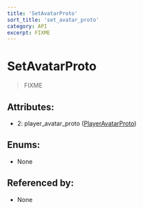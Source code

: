 ```yaml
---
title: 'SetAvatarProto'
sort_title: 'set_avatar_proto'
category: API
excerpt: FIXME
---
```


# SetAvatarProto

> FIXME

## Attributes:

- 2: player_avatar_proto ([PlayerAvatarProto](../PlayerAvatarProto/))

## Enums:

- None

## Referenced by:

- None
